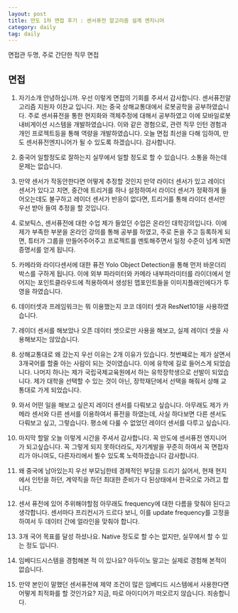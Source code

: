 ```yaml
---
layout: post
title: 만도 1차 면접 후기 : 센서퓨전 알고리즘 설계 엔지니어
category: daily
tag: daily
---
```


면접관 두명, 주로 간단한 직무 면접

## 면접
1. 자기소개
안녕하십니까. 우선 이렇게 면접의 기회를 주셔서 감사합니다. 센서퓨전알고리즘 지원자 이찬교 입니다. 저는 중국 상해교통대에서 로봇공학을 공부하였습니다. 주로 센서퓨전을 통한 현지화와 객체주정에 대해서 공부하였고 이에 모바일로봇 내비게이션 시스템을 개발하였습니다. 이와 같은 경험으로, 관련 직무 인턴 경험과 개인 프로젝트등을 통해 역량을 개발하였습니다. 오늘 면접 최선을 다해 임하여, 만도 센서퓨전엔지니어가 될 수 있도록 하겠습니다. 감사합니다.

2. 중국어 일할정도로 잘하는지
실무에서 일할 정도로 할 수 있습니다. 소통을 하는데 문제는 없습니다.

3. 만약 센서가 작동안한다면 어떻게 추정할 것인지
만약 라이더 센서가 있고 레이더 센서가 있다고 치면, 중간에 트리거를 하나 설정하여서 라이더 센서가 정확하게 들어오는데도 불구하고 레이더 센서가 반응이 없다면, 트리거를 통해 라이더 센서만 우선 받아 들여 추정을 할 것입니다.

4. 로보틱스, 센서퓨전에 대한 수업
제가 들었던 수업은 온라인 대학강의입니다. 이에 제가 부족한 부분을 온라인 강의를 통해 공부를 하였고, 주로 돈을 주고 등록하게 되면, 튜터가 그룹을 만들어주어주고 프로젝트를 멘토해주면서 일정 수준이 넘게 되면 증명서를 얻게 됩니다.

5. 카메라와 라이다센서에 대한 퓨전
Yolo Object Detection을 통해 먼저 바운더리 박스를 구하게 됩니다. 이에 외부 파라미터와 카메라 내부파라미터를 라이더에서 얻어지는 포인트클라우드에 적용하여서 생성된 맵포인트들을 이미지플래인에다가 투영을 하였습니다.

6. 데이터셋과 프레임워크는 뭐 이용했는지
코코 데이터 셋과 ResNet101을 사용하였습니다.

7. 레이더 센서를 해보았나
오픈 데이터 셋으로만 사용을 해보고, 실제 레이더 셋을 사용해보지는 않았습니다.

8. 상해교통대로 왜 갔는지
우선 이유는 2개 이유가 있습니다. 첫번쨰로는 제가 살면서 3개국어를 할줄 아는 사람이 되는 것이였습니다. 이에 유학에 길로 들어스게 되었습니다. 나머지 하나는 제가 국립국제교육원에서 하는 유학장학생으로 선발이 되었습니다. 제가 대학을 선택할 수 있는 것이 아닌, 장학재단에서 선택을 해줘서 상해 교통대로 가게 되었습니다.

9. 와서 어떤 일을 해보고 싶은지
레이더 센서를 다뤄보고 싶습니다. 아무래도 제가 카메라 센서와 다른 센서를 이용하여서 퓨전을 하였는데, 사실 하다보면 다른 센서도 다뤄보고 싶고, 그렇습니다. 평소에 다룰 수 없었던 레이더 센서를 다루고 싶습니다.

10. 마지막 할말
오늘 이렇게 시간을 주셔서 감사합니다. 꼭 만도에 센서퓨전 엔지니어가 되고싶습니다. 꼭 그렇게 되지 못하더라도, 자기계발을 꾸준히 하여서 꼭 면접자리가 아니여도, 다른자리에서 뵐수 있도록 노력하겠습니다 감사합니다.

11. 왜 중국에 남아있는지
우선 부모님한테 경제적인 부담을 드리기 싫어서, 현재 현지에서 인턴을 하던, 계약직을 하던 최대한 준비가 다 된상태에서 한국으로 가려고 합니다.

12. 센서 퓨전에 있어 주위해야할점
아무래도 frequency에 대한 다름을 맞춰야 된다고 생각합니다. 센서마다 프리컨시가 드르다 보니, 이를 update frequency를 고정을 하여서 두 데이터 간에 얼라인을 맞춰야 합니다.

13. 3개 국어 목표를 달성 하셨나요.
Native 정도로 할 수는 없지만, 실무에서 할 수 있는 정도 입니다.

14. 임베디드시스템을 경험해본 적 이 있나요?
아두이노 말고는 실제로 경험해 본적이 없습니다.

15. 만약 본인이 말했던 센서퓨전에 제약 조건이 많은 임베디드 시스템에서 사용한다면 어떻게 최적화를 할 것인가요?
지금, 따로 아이디어가 떠오르지 않습니다. 죄송합니다.
